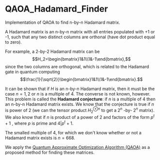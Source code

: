 # QAOA_Hadamard_Finder
Implementation of QAOA to find n-by-n Hadamard matrix. 

A Hadamard matrix is an n-by-n matrix with all entries populated with +1 or -1, such that any two distinct columns are orthonal (have dot product equal to zero).

For example, a 2-by-2 Hadamard matrix can be
$$H_2=\begin{bmatrix}1&1\\1&-1\end{bmatrix},$$
since the two columns are orthogonal, which is related to the Hadamard gate in quantum computing
$$\frac{1}{\sqrt{2}}\begin{bmatrix}1&1\\1&-1\end{bmatrix}.$$

It can be shown that if $H$
is an n-by-n Hadamard matrix, then it must be the case $n=1,2$
or $n$
is a multiple of 4. The converse is not known, however. This problem is called the **Hadamard conjecture**: if $n$ is a multiple of 4 then an
n-by-n Hadamard matrix exists. We know that the conjecture is true if $n$
is power of 2 (we can the tensor product $H_2^{\otimes n}$
to get a $2^n$
-by-
$2^n$
matrix). We also know that if $n$
is product of a power of 2 and factors of the form $p^t+1$
, where $p$ is prime and $4|p^t+1$.

The smalled multiple of 4, for which we don't know whether or not a Hadamard matrix exists is $n=668$.

We apply the [Quantum Approximate Optimization Algorithm (QAOA)](https://qiskit.org/textbook/ch-applications/qaoa.html) as a proposed method for finding these matrices. 
